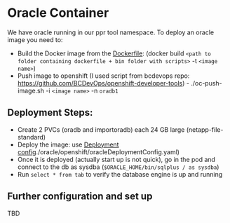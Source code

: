 # Oracle Container

We have oracle running in our ppr tool namespace. To deploy an oracle image you need to:

- Build the Docker image from the [Dockerfile](./oracle/tools/Dockerfile): (docker build `<path to folder containing dockerfile + bin folder with scripts>` -t `<image name>`)
- Push image to openshift (I used script from bcdevops repo: https://github.com/BCDevOps/openshift-developer-tools) - ./oc-push-image.sh -i `<image name>` -n `oradb1`

## Deployment Steps:

- Create 2 PVCs (oradb and importoradb) each 24 GB large (netapp-file-standard)
- Deploy the image: use [Deployment config]()./oracle/openshift/oracleDeploymentConfig.yaml)
- Once it is deployed (actually start up is not quick), go in the pod and connect to the db as sysdba (`$ORACLE_HOME/bin/sqlplus / as sysdba`)
- Run `select * from tab` to verify the database engine is up and running

## Further configuration and set up

TBD
